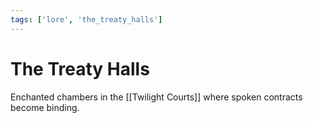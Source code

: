 ```yaml
---
tags: ['lore', 'the_treaty_halls']
---
```


# The Treaty Halls
Enchanted chambers in the [[Twilight Courts]] where spoken contracts become binding.